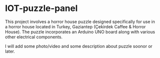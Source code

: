 # IOT-puzzle-panel
This project involves a horror house puzzle designed specifically for use in a horror house located in Turkey, Gaziantep (Çekirdek Caffee & Horror House). The puzzle incorporates an Arduino UNO board along with various other electrical components.

I will add some photo/video and some description about puzzle soonor or later.
